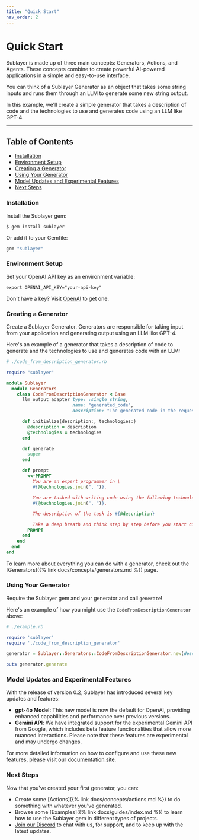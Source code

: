 ```yaml
---
title: "Quick Start"
nav_order: 2
---
```


# Quick Start

Sublayer is made up of three main concepts: Generators, Actions, and Agents. These concepts combine to create powerful AI-powered applications in a simple and easy-to-use interface.

You can think of a Sublayer Generator as an object that takes some string inputs and runs them through an LLM to generate some new string output.

In this example, we'll create a simple generator that takes a description of code and the technologies to use and generates code using an LLM like GPT-4.

---

## Table of Contents
- [Installation](#installation)
- [Environment Setup](#environment-setup)
- [Creating a Generator](#create-a-generator)
- [Using Your Generator](#using-your-generator)
- [Model Updates and Experimental Features](#model-updates-and-experimental-features)
- [Next Steps](#next-steps)

### Installation

Install the Sublayer gem:

```shell
$ gem install sublayer
```

Or add it to your Gemfile:

```ruby
gem "sublayer"
```

### Environment Setup

Set your OpenAI API key as an environment variable:

```shell
export OPENAI_API_KEY="your-api-key"
```

Don't have a key? Visit [OpenAI](https://openai.com/product) to get one.

### Creating a Generator

Create a Sublayer Generator. Generators are responsible for taking input from your application and generating output using an LLM like GPT-4.

Here's an example of a generator that takes a description of code to generate and the technologies to use and generates code with an LLM:

```ruby
# ./code_from_description_generator.rb

require "sublayer"

module Sublayer
  module Generators
    class CodeFromDescriptionGenerator < Base
      llm_output_adapter type: :single_string,
                         name: "generated_code",
                         description: "The generated code in the requested language"

      def initialize(description:, technologies:)
        @description = description
        @technologies = technologies
      end

      def generate
        super
      end

      def prompt
        <<-PROMPT
          You are an expert programmer in \
          #{@technologies.join(", ")}.

          You are tasked with writing code using the following technologies: \
          #{@technologies.join(", ")}.

          The description of the task is #{@description}

          Take a deep breath and think step by step before you start coding.
        PROMPT
      end
    end
  end
end
```

To learn more about everything you can do with a generator, check out the [Generators]({% link docs/concepts/generators.md %}) page.

### Using Your Generator

Require the Sublayer gem and your generator and call `generate`!

Here's an example of how you might use the `CodeFromDescriptionGenerator` above:

```ruby
# ./example.rb

require 'sublayer'
require './code_from_description_generator'

generator = Sublayer::Generators::CodeFromDescriptionGenerator.new(description: 'a function that returns the first 10 happy numbers', technologies: ['ruby'])

puts generator.generate
```

### Model Updates and Experimental Features

With the release of version 0.2, Sublayer has introduced several key updates and features:

- **gpt-4o Model**: This new model is now the default for OpenAI, providing enhanced capabilities and performance over previous versions.
- **Gemini API**: We have integrated support for the experimental Gemini API from Google, which includes beta feature functionalities that allow more nuanced interactions. Please note that these features are experimental and may undergo changes.

For more detailed information on how to configure and use these new features, please visit our [documentation site](https://docs.sublayer.com).

### Next Steps

Now that you've created your first generator, you can:

* Create some [Actions]({% link docs/concepts/actions.md %}) to do something with whatever you've generated.
* Browse some [Examples]({% link docs/guides/index.md %}) to learn how to use the Sublayer gem in different types of projects.
* [Join our Discord](https://discord.gg/TvgHDNEGWa) to chat with us, for support, and to keep up with the latest updates.